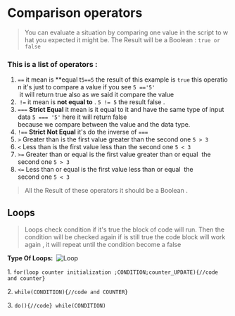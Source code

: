 # Comparison operators

> You can evaluate a situation by comparing one value in the script to what you expected it might be. The Result will be a Boolean : `true or false`


### This is a list of operators :

1. `==` it mean is **equal t`5==5` the result of this example is `true` this operation it's just to compare a value if you see `5 =='5' ` it will return true also as we said it compare the value
1.   `!=` it mean is **not equal to** . `5 != 5` the result false .
1. `===` **Strict Equal** it mean is it equal to it and have the same type of input data `5 === '5'` here it will return false because we compare between the value and the data type.
1. `!==` **Strict Not Equal** it's do the inverse of `===` 
1. `>` Greater than is the first value greater than the second one `5 > 3` 
1. `<` Less than is the first value less than the second one `5 < 3`
1. `>=` Greater than or equal is the first value greater than or equal  the second one `5 > 3`
1. `<=` Less than or equal is the first value less than or equal  the second one `5 < 3`



> All the Result of these operators it should be a Boolean .

## Loops

> Loops check condition if it's true the block of code will run. Then the condition will be checked again if is still true the code block will work again , it will repeat until the condition become a false

**Type Of Loops:** 
  ![Loop](https://mohdazzam.github.io/reading-notes/typeofloop.png)

  1. `for(loop counter initialization ;CONDITION;counter_UPDATE){//code and counter}`
  
  2. `while(CONDITION){//code and COUNTER}`
  
  3. `do(){//code} while(CONDITION)`
